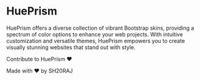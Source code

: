 # HuePrism
HuePrism offers a diverse collection of vibrant Bootstrap skins, providing a spectrum of color options to enhance your web projects. With intuitive customization and versatile themes, HuePrism empowers you to create visually stunning websites that stand out with style.

Contribute to HuePrism ♥️


Made with ♥️ by SH20RAJ 
